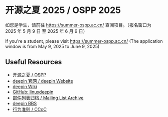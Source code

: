 # 开源之夏 2025 / OSPP 2025

如您是学生，请前往 https://summer-ospp.ac.cn/ 查阅项目。（报名窗口为 2025 年 5 月 9 日
至 2025 年 6 月 9 日）

If you're a student, please visit https://summer-ospp.ac.cn/ (The application
window is from May 9, 2025 to June 9, 2025)

<!-- TODO: https://summer-ospp.ac.cn/org/orgdetail/8867f7ac-c3a6-4d7d-8937-e6209ba1b047 -->

## Useful Resources

<!--
Order:
1. OSPP
2. Official
3. Developer resources
4. User Support (like BBS)
5. CCoC
-->

- [开源之夏 / OSPP](https://summer-ospp.ac.cn/)
- [deepin 官网 / deepin Website](https://www.deepin.org/)
- [deepin Wiki](https://wiki.deepin.org/)
- [GitHub: linuxdeepin](https://github.com/linuxdeepin)
- [邮件列表归档 / Mailing List Archive](https://www.freelists.org/archive/deepin-devel/)
- [deepin BBS](https://bbs.deepin.org/)
- [行为准则 / CCoC](https://www.deepin.org/community-code-of-conduct/)

